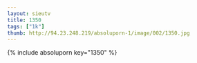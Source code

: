 ```yaml
--- 
layout: sieutv
title: 1350
tags: ["1k"]
thumb: http://94.23.248.219/absoluporn-1/image/002/1350.jpg
---
```

{% include absoluporn key="1350" %} 
